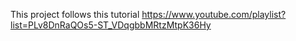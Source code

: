 This project follows this tutorial
https://www.youtube.com/playlist?list=PLv8DnRaQOs5-ST_VDqgbbMRtzMtpK36Hy